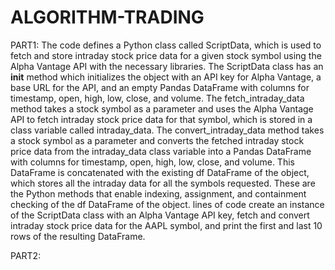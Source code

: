 # ALGORITHM-TRADING

PART1:
The code defines a Python class called ScriptData, which is used to fetch and store intraday stock price data for a given stock symbol using the Alpha Vantage API with the necessary libraries.
The ScriptData class has an __init__ method which initializes the object with an API key for Alpha Vantage, a base URL for the API, and an empty Pandas DataFrame with columns for timestamp, open, high, low, close, and volume.
The fetch_intraday_data method takes a stock symbol as a parameter and uses the Alpha Vantage API to fetch intraday stock price data for that symbol, which is stored in a class variable called intraday_data.
The convert_intraday_data method takes a stock symbol as a parameter and converts the fetched intraday stock price data from the intraday_data class variable into a Pandas DataFrame with columns for timestamp, open, high, low, close, and volume. This DataFrame is concatenated with the existing df DataFrame of the object, which stores all the intraday data for all the symbols requested.
These are the Python methods that enable indexing, assignment, and containment checking of the df DataFrame of the object.
lines of code create an instance of the ScriptData class with an Alpha Vantage API key, fetch and convert intraday stock price data for the AAPL symbol, and print the first and last 10 rows of the resulting DataFrame.



PART2:
